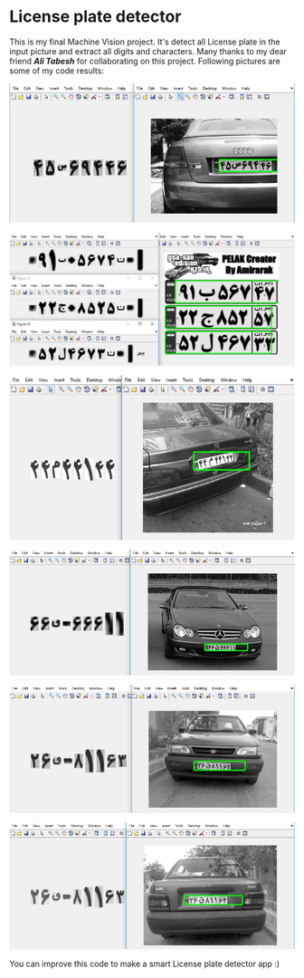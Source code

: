 # License plate detector
This is my final Machine Vision project. It's detect all License plate in the input picture and extract all digits and characters.
Many thanks to my dear friend ***Ali Tabesh*** for collaborating on this project.
Following pictures are some of my code results:

![First test](https://raw.githubusercontent.com/gandomi/license-plate-detector/master/results/1.JPG)


![Second test](https://raw.githubusercontent.com/gandomi/license-plate-detector/master/results/2.JPG)


![Third test](https://raw.githubusercontent.com/gandomi/license-plate-detector/master/results/3.JPG)


![Fourth test](https://raw.githubusercontent.com/gandomi/license-plate-detector/master/results/4.JPG)


![Fifth test](https://raw.githubusercontent.com/gandomi/license-plate-detector/master/results/5.JPG)


![Sixth test](https://raw.githubusercontent.com/gandomi/license-plate-detector/master/results/6.JPG)


You can improve this code to make a smart License plate detector app :)
